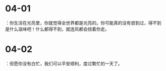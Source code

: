 # 04-01

：你生活在光亮里，你就觉得全世界都是光亮的。你可能真的没有尝到过，得不到是什么滋味吧！什么都得不到，就连风都会绕着你走。

# 04-02

：但愿你没有白忙，我们可以平安顺利，度过繁忙的一天了。
